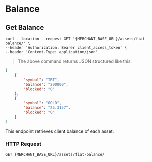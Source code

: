 

# Balance

## Get Balance

```shell
curl --location --request GET '{MERCHANT_BASE_URL}/assets/fiat-balance/' \
--header 'Authorization: Bearer client_access_token' \
--header 'Content-Type: application/json'
```

> The above command returns JSON structured like this:

```json
[
    {
        "symbol": "IRT",
        "balance": "200000",
        "blocked": "0"
    },
    {
        "symbol": "GOLD",
        "balance": "25.3157",
        "blocked": "0"
    }
]
```

This endpoint retrieves client balance of each asset.

### HTTP Request

`GET {MERCHANT_BASE_URL}/assets/fiat-balance/`
